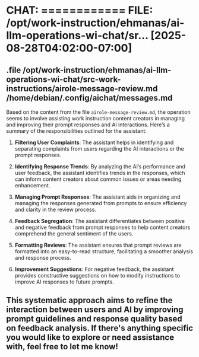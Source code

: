 # CHAT: ============ FILE: /opt/work-instruction/ehmanas/ai-llm-operations-wi-chat/sr... [2025-08-28T04:02:00-07:00]
.file /opt/work-instruction/ehmanas/ai-llm-operations-wi-chat/src-work-instructions/airole-message-review.md /home/debian/.config/aichat/messages.md
--------
Based on the content from the file `airole-message-review.md`, the operation seems to involve assisting work instruction content creators in managing and improving their prompt responses and AI interactions. Here’s a summary of the responsibilities outlined for the assistant:

1. **Filtering User Complaints**: The assistant helps in identifying and separating complaints from users regarding the AI interactions or the prompt responses.

2. **Identifying Response Trends**: By analyzing the AI’s performance and user feedback, the assistant identifies trends in the responses, which can inform content creators about common issues or areas needing enhancement.

3. **Managing Prompt Responses**: The assistant aids in organizing and managing the responses generated from prompts to ensure efficiency and clarity in the review process.

4. **Feedback Segregation**: The assistant differentiates between positive and negative feedback from prompt responses to help content creators comprehend the general sentiment of the users.

5. **Formatting Reviews**: The assistant ensures that prompt reviews are formatted into an easy-to-read structure, facilitating a smoother analysis and response process.

6. **Improvement Suggestions**: For negative feedback, the assistant provides constructive suggestions on how to modify instructions to improve AI responses to future prompts.

This systematic approach aims to refine the interaction between users and AI by improving prompt guidelines and response quality based on feedback analysis. If there's anything specific you would like to explore or need assistance with, feel free to let me know!
--------

